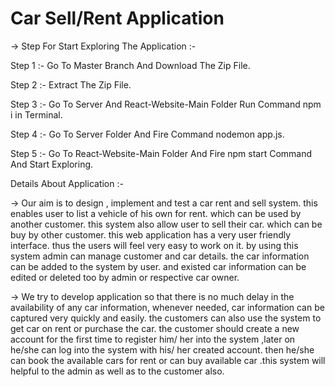 # Car Sell/Rent Application
-> Step For Start Exploring The Application :-

Step 1 :- Go To Master Branch And Download The Zip File.

Step 2 :- Extract The Zip File.

Step 3 :- Go To Server And React-Website-Main Folder Run Command npm i in Terminal.

Step 4 :- Go To Server Folder And Fire Command nodemon app.js.

Step 5 :- Go To React-Website-Main Folder And Fire npm start Command And Start Exploring.


Details About Application :-

-> Our aim is to design , implement and test a car rent and sell system. this enables user to list a vehicle of his own for rent. which can be used by another 
customer. this system also allow user to sell their car. which can be buy by other customer. this web application has a very user friendly interface. thus the users 
will feel very easy to work on it. by using this system admin can manage customer  and car  details. the car information can be added to the system by  user. and 
existed car information can be edited or deleted too by admin or respective car owner. 

-> We try to develop application so that there is no much delay in the availability of any car information, whenever needed, car information can be captured very 
quickly and easily. the customers can also use the system to get car on rent or purchase the car. the customer should create a new account for the first time to 
register him/ her into the system ,later on he/she can log into the system with his/ her created account. then he/she can book the available cars for rent or can buy 
available car .this system will helpful to the admin as well as to the customer also.
